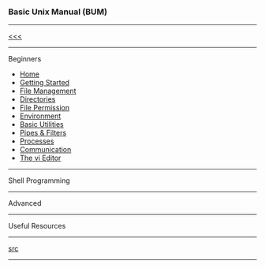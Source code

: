 
### Basic Unix Manual (BUM)

---

[<<<](https://github.com/ttltrk/PRG/blob/master/MANUALS.MD)

---

Beginners

* <a href="#">Home</a>
* <a href="https://github.com/ttltrk/ELSE/blob/master/SHELL/BUM/01/BASICS.MD">Getting Started</a>
* <a href="https://github.com/ttltrk/ELSE/blob/master/SHELL/BUM/02/FILEM.MD">File Management</a>
* <a href="#">Directories</a>
* <a href="#">File Permission</a>
* <a href="#">Environment</a>
* <a href="#">Basic Utilities</a>
* <a href="#">Pipes & Filters</a>
* <a href="#">Processes</a>
* <a href="#">Communication</a>
* <a href="#">The vi Editor</a>

---

Shell Programming

---

Advanced

---

Useful Resources

---

[src](https://www.tutorialspoint.com/unix/unix-useful-commands.htm)

---
